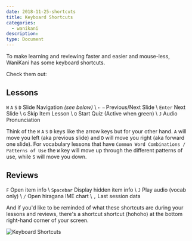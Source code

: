 ```yaml
---
date: 2018-11-25-shortcuts
title: Keyboard Shortcuts
categories:
  - wanikani
description:
type: Document
---
```


To make learning and reviewing faster and easier and mouse-less, WaniKani has some keyboard shortcuts.

Check them out:

## Lessons

`W` `A` `S` `D` Slide Navigation _(see below)_ \\
`←` `→` Previous/Next Slide \\
`Enter` Next Slide \\
`G` Skip Item Lesson \\
`Q` Start Quiz (Active when green) \\
`J` Audio Pronunciation

Think of the `W` `A` `S` `D`  keys like the arrow keys but for your other hand. `A` will move you left (aka previous slide) and `D` will move you right (aka forward one slide). For vocabulary lessons that have `Common Word Combinations / Patterns of Use` the `W` key will move up through the different patterns of use, while `S` will move you down.

## Reviews


`F` Open item info \\
`Spacebar` Display hidden item info \\
`J` Play audio (vocab only) \\
`/` Open hiragana IME chart \\
`,` Last session data

And if you'd like to be reminded of what these shortcuts are during your lessons and reviews, there's a shortcut shortcut (hohoho) at the bottom right-hand corner of your screen.

![Keyboard Shortcuts](/images/keyboard-shortcuts.gif)
